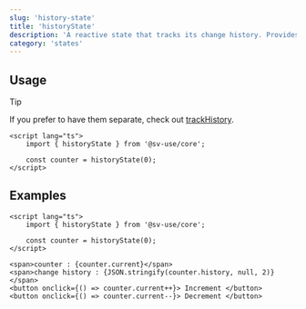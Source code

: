 ```yaml
---
slug: 'history-state'
title: 'historyState'
description: 'A reactive state that tracks its change history. Provides undo and redo capabilities as well as access to the histories.'
category: 'states'
---
```


## Usage

> [!TIP]
> If you prefer to have them separate, check out [trackHistory](/docs/reactivity/track-history).

```svelte
<script lang="ts">
	import { historyState } from '@sv-use/core';

	const counter = historyState(0);
</script>
```

## Examples

```svelte
<script lang="ts">
	import { historyState } from '@sv-use/core';

	const counter = historyState(0);
</script>

<span>counter : {counter.current}</span>
<span>change history : {JSON.stringify(counter.history, null, 2)}</span>
<button onclick={() => counter.current++}> Increment </button>
<button onclick={() => counter.current--}> Decrement </button>
```
